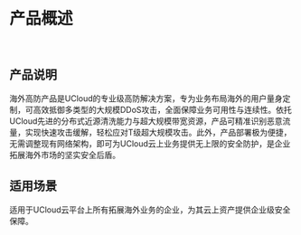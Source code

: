 # 产品概述

 

## 产品说明

海外高防产品是UCloud的专业级高防解决方案，专为业务布局海外的用户量身定制，可高效抵御多类型的大规模DDoS攻击，全面保障业务可用性与连续性。依托UCloud先进的分布式近源清洗能力与超大规模带宽资源，产品可精准识别恶意流量，实现快速攻击缓解，轻松应对T级超大规模攻击。此外，产品部署极为便捷，无需调整现有网络架构，即可为UCloud云上业务提供无上限的安全防护，是企业拓展海外市场的坚实安全后盾。

## 适用场景

适用于UCloud云平台上所有拓展海外业务的企业，为其云上资产提供企业级安全保障。
